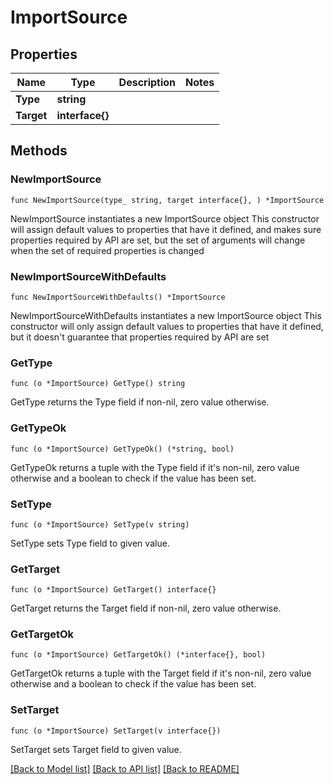 # ImportSource

## Properties

Name | Type | Description | Notes
------------ | ------------- | ------------- | -------------
**Type** | **string** |  | 
**Target** | **interface{}** |  | 

## Methods

### NewImportSource

`func NewImportSource(type_ string, target interface{}, ) *ImportSource`

NewImportSource instantiates a new ImportSource object
This constructor will assign default values to properties that have it defined,
and makes sure properties required by API are set, but the set of arguments
will change when the set of required properties is changed

### NewImportSourceWithDefaults

`func NewImportSourceWithDefaults() *ImportSource`

NewImportSourceWithDefaults instantiates a new ImportSource object
This constructor will only assign default values to properties that have it defined,
but it doesn't guarantee that properties required by API are set

### GetType

`func (o *ImportSource) GetType() string`

GetType returns the Type field if non-nil, zero value otherwise.

### GetTypeOk

`func (o *ImportSource) GetTypeOk() (*string, bool)`

GetTypeOk returns a tuple with the Type field if it's non-nil, zero value otherwise
and a boolean to check if the value has been set.

### SetType

`func (o *ImportSource) SetType(v string)`

SetType sets Type field to given value.


### GetTarget

`func (o *ImportSource) GetTarget() interface{}`

GetTarget returns the Target field if non-nil, zero value otherwise.

### GetTargetOk

`func (o *ImportSource) GetTargetOk() (*interface{}, bool)`

GetTargetOk returns a tuple with the Target field if it's non-nil, zero value otherwise
and a boolean to check if the value has been set.

### SetTarget

`func (o *ImportSource) SetTarget(v interface{})`

SetTarget sets Target field to given value.



[[Back to Model list]](../README.md#documentation-for-models) [[Back to API list]](../README.md#documentation-for-api-endpoints) [[Back to README]](../README.md)


